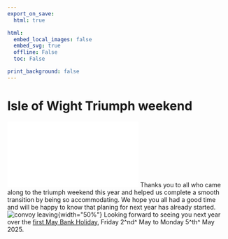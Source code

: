 ```yaml
---
export_on_save:
  html: true

html:
  embed_local_images: false
  embed_svg: true
  offline: False
  toc: False

print_background: false
---
```


# Isle of Wight Triumph weekend

![menubar](/dev/menubar.md)
Thanks you to all who came along to the triumph weekend this year and helped us complete a smooth transition by being so accommodating. We hope you all had a good time and will be happy to know that planing for next year has already started.
![convoy leaving](/gitignore/convoy.GIF){width="50%"}
Looking forward to seeing you next year over the [first May Bank Holiday](/iow.ics), Friday 2^nd^ May to Monday 5^th^ May 2025.
